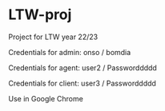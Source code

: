 # LTW-proj
Project for LTW year 22/23

Credentials for admin: onso / bomdia

Credentials for agent: user2 / Passworddddd

Credentials for client: user3 / Passworddddd

Use in Google Chrome
